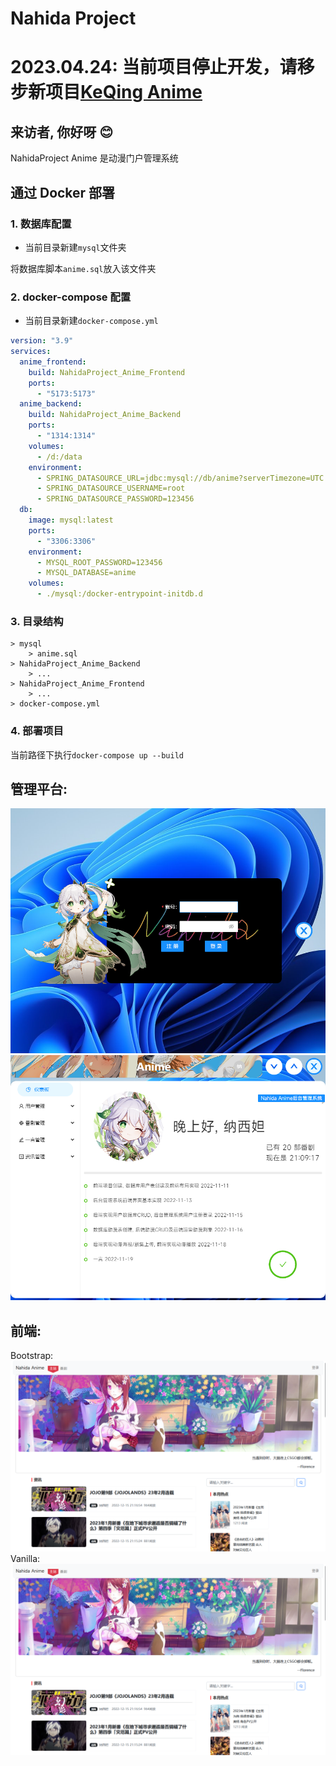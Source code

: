 # Nahida Project

# 2023.04.24: 当前项目停止开发，请移步新项目[KeQing Anime](https://github.com/KeQingAnime)

## 来访者, 你好呀 😊

NahidaProject Anime 是动漫门户管理系统

## 通过 Docker 部署

### 1. 数据库配置

- 当前目录新建`mysql`文件夹

将数据库脚本`anime.sql`放入该文件夹

### 2. docker-compose 配置

- 当前目录新建`docker-compose.yml`

```yaml
version: "3.9"
services:
  anime_frontend:
    build: NahidaProject_Anime_Frontend
    ports:
      - "5173:5173"
  anime_backend:
    build: NahidaProject_Anime_Backend
    ports:
      - "1314:1314"
    volumes:
      - /d:/data
    environment:
      - SPRING_DATASOURCE_URL=jdbc:mysql://db/anime?serverTimezone=UTC
      - SPRING_DATASOURCE_USERNAME=root
      - SPRING_DATASOURCE_PASSWORD=123456
  db:
    image: mysql:latest
    ports:
      - "3306:3306"
    environment:
      - MYSQL_ROOT_PASSWORD=123456
      - MYSQL_DATABASE=anime
    volumes:
      - ./mysql:/docker-entrypoint-initdb.d
```

### 3. 目录结构

```
> mysql
    > anime.sql
> NahidaProject_Anime_Backend
    > ...
> NahidaProject_Anime_Frontend
    > ...
> docker-compose.yml
```

### 4. 部署项目

当前路径下执行`docker-compose up --build`

## 管理平台:

![management](https://raw.githubusercontent.com/NahidaProject/NahidaProject_Anime_Management/1.1/index.png)  
![managementmain](https://raw.githubusercontent.com/NahidaProject/NahidaProject_Anime_Management/1.1/main.png)

## 前端:

Bootstrap:
![Bootstrap](https://raw.githubusercontent.com/NahidaProject/NahidaProject_Anime_Frontend/bootstrap/index.png "index.png")
Vanilla:
![frontend](https://raw.githubusercontent.com/NahidaProject/NahidaProject_Anime_Frontend/main/index.png)
